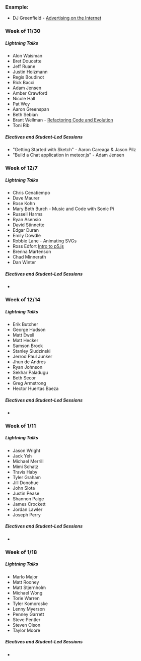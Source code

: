 ### Example:

* DJ Greenfield - [Advertising on the Internet](https://gist.github.com/AllPurposeName/7c117da4b0345eb6b817)

### **Week of 11/30**

##### Lightning Talks

* Alon Waisman
* Bret Doucette
* Jeff Ruane
* Justin Holzmann
* Regis Boudinot
* Rick Bacci
* Adam Jensen
* Amber Crawford
* Nicole Hall
* Pat Wey
* Aaron Greenspan
* Beth Sebian
* Brant Wellman - [Refactoring Code and Evolution](https://gist.github.com/brantwellman/a5cd97065392ef9b7268)
* Toni Rib

##### Electives and Student-Led Sessions

* "Getting Started with Sketch" - Aaron Careaga & Jason Pilz
* "Build a Chat application in meteor.js" - Adam Jensen

### **Week of 12/7**

##### Lightning Talks

* Chris Cenatiempo
* Dave Maurer
* Rose Kohn
* Mary Beth Burch - Music and Code with Sonic Pi
* Russell Harms
* Ryan Asensio
* David Stinnette
* Edgar Duran
* Emily Dowdle
* Robbie Lane - Animating SVGs
* Ross Edfort [Intro to p5.js](https://rossedfort.wordpress.com/2015/10/01/exploring-p5-js/)
* Brenna Martenson
* Chad Minnerath
* Dan Winter

##### Electives and Student-Led Sessions

* 

### **Week of 12/14**

##### Lightning Talks

* Erik Butcher
* George Hudson
* Matt Ewell
* Matt Hecker
* Samson Brock
* Stanley Siudzinski
* Jerrod Paul Junker
* Jhun de Andres
* Ryan Johnson
* Sekhar Paladugu
* Beth Secor
* Greg Armstrong
* Hector Huertas Baeza

##### Electives and Student-Led Sessions

* 

### **Week of 1/11**

##### Lightning Talks

* Jason Wright
* Jack Yeh
* Michael Merrill
* Mimi Schatz
* Travis Haby
* Tyler Graham
* Jill Donohue
* John Slota
* Justin Pease
* Shannon Paige
* James Crockett
* Jordan Lawler
* Joseph Perry

##### Electives and Student-Led Sessions

* 

### **Week of 1/18**

##### Lightning Talks

* Marlo Major
* Matt Rooney
* Matt Stjernholm
* Michael Wong
* Torie Warren
* Tyler Komoroske
* Lenny Myerson
* Penney Garrett
* Steve Pentler
* Steven Olson
* Taylor Moore

##### Electives and Student-Led Sessions

* 
